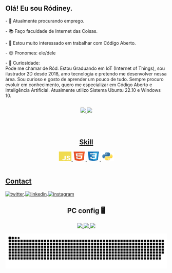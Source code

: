  <h2>Olá! Eu sou Ródiney. </h2>
 
  <div>
  <p>
- 👔 Atualmente procurando emprego. 
  </p>
  <p>
- 📚️ Faço faculdade de Internet das Coisas.
  </p>
  <p>
- 🥰 Estou muito interessado em trabalhar com Código Aberto. 
  </p>
  <p>
- 😊 Pronomes: ele/dele
  </p>
  <p>
- 🧐 Curiosidade:<br>
Pode me chamar de Ród. Estou Graduando em IoT (Internet of Things), sou ilustrador 2D desde 2018, amo tecnologia e pretendo me desenvolver nessa área. Sou curioso e gosto de aprender um pouco de tudo.
Sempre procuro evoluir em conhecimento, quero me especializar em Código Aberto e Inteligência Artificial.
Atualmente utilizo Sistema Ubuntu 22.10 e Windows 10.
  </p>
  </div>

##


<div align="center">
<a href="https://github.com/rodineyw">
<img height="150em" src="https://github-readme-stats.vercel.app/api?username=rodineyw&show_icons=true&include_all_commits=true&theme=dracula&hide_border=true&count_private=true" />
<img height="150em" src="https://github-readme-stats.vercel.app/api/top-langs/?username=rodineyw&layout=compact&theme=dracula&hide_border=true&count_private=true&&langs_count=10" />
</div>

##
  
  
  
<div align="center"><br>
  <h2>Skill</h2>
  <img alt="Rodineyw-Js" height="30" width="40" src="https://raw.githubusercontent.com/devicons/devicon/master/icons/javascript/javascript-plain.svg">
  <img alt="Rafa-HTML" height="30" width="40" src="https://raw.githubusercontent.com/devicons/devicon/master/icons/html5/html5-original.svg">
  <img alt="Rafa-CSS" height="30" width="40" src="https://raw.githubusercontent.com/devicons/devicon/master/icons/css3/css3-original.svg">
  <img lt="Rafa-Python" height="30" width="40" src="https://raw.githubusercontent.com/devicons/devicon/master/icons/python/python-original.svg">
</div><br>
  
  ##
  
 ## Contact
<p>
<a href="https://twitter.com/eirood_" target="_blank">
  <img align="center" src="https://img.shields.io/badge/-eirood_-05122A?style=flat&logo=twitter" alt="twitter"/>  
</a>
<a href="https://linkedin.com/in/rodineywanderson" target="_blank">
  <img align="center" src="https://img.shields.io/badge/-Rodiney Wanderson-05122A?style=flat&logo=linkedin" alt="linkedin"/>
</a>
<a href="https://instagram.com/eirood_" target="_blank">
 <img align="center" src="https://img.shields.io/badge/-eirood_-05122A?style=flat&logo=instagram" alt="instagram"/>
</a>
</p>


  ##
  
  
  <div align="center">
  <p><h2>PC config 🖥️</h2>
  <a href="https://www.amd.com/pt/support/graphics/amd-radeon-r9-series/amd-radeon-r9-300-series/amd-radeon-r9-380x">
  <img height="40em" src="https://img.shields.io/badge/AMD_R9_380x-ED1C24?style=for-the-badge&logo=amd&logoColor=white"/>
  <a href="https://www.intel.com.br/content/www/br/pt/products/sku/77486/intel-core-i34150-processor-3m-cache-3-50-ghz/specifications.html">
  <img height="40em" src="https://img.shields.io/badge/Intel-Core_i3_4th-0071C5?style=for-the-badge&logo=intel&logoColor=white"/>
  <a href="https://br.msi.com/Motherboard/H81M-E33/">
  <img height="40em" src="https://img.shields.io/badge/MSI-H81M_E33-0071C5?style=for-the-badge&logo=MSI&logoColor=white"/>
</div>
</p>
                                                                                                                   
<div align="center">
                   
                   
![Snake animation](https://github.com/rodineyw/rodineyw/blob/output/github-contribution-grid-snake.svg)
                  
</div>
